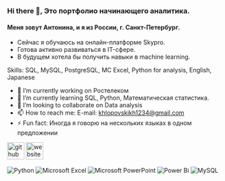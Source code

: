 ### Hi there 👋, Это портфолио начинающего аналитика.
#### Меня зовут Антонина, и я из России, г. Санкт-Петербург.
- Сейчас я обучаюсь на онлайн-платформе Skypro.
- Готова активно развиваться в IT-сфере.
- В будущем хотела бы получить навыки в machine learning. 

Skills: SQL, MySQL, PostgreSQL, MC Excel, Python for analysis, English, Japanese

- 🔭 I’m currently working on Ростелеком 
- 🌱 I’m currently learning SQL, Python, Математическая статистика. 
- 👯 I’m looking to collaborate on Data analysis 
- 📫 How to reach me: E-mail: khlopovskikh1234@gmail.com 
- ⚡ Fun fact: Иногда я говорю на нескольких языках в одном предложении 


[<img src='https://cdn.jsdelivr.net/npm/simple-icons@3.0.1/icons/github.svg' alt='github' height='40'>](https://github.com/AntoninaKhlopovskikh)  [<img src='https://cdn.jsdelivr.net/npm/simple-icons@3.0.1/icons/icloud.svg' alt='website' height='40'>](tg.me@EWEsin30_x_8)  



![Python](https://img.shields.io/badge/python-3670A0?style=for-the-badge&logo=python&logoColor=ffdd54)
![Microsoft Excel](https://img.shields.io/badge/Microsoft_Excel-217346?style=for-the-badge&logo=microsoft-excel&logoColor=white)
![Microsoft PowerPoint](https://img.shields.io/badge/Microsoft_PowerPoint-B7472A?style=for-the-badge&logo=microsoft-powerpoint&logoColor=white)
![Power Bi](https://img.shields.io/badge/power_bi-F2C811?style=for-the-badge&logo=powerbi&logoColor=black)
![MySQL](https://img.shields.io/badge/mysql-%2300f.svg?style=for-the-badge&logo=mysql&logoColor=white)

